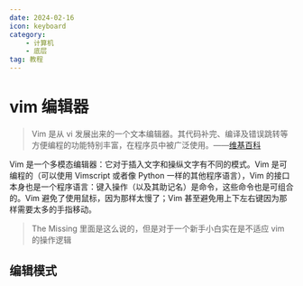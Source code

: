 ```yaml
---
date: 2024-02-16
icon: keyboard
category: 
    - 计算机
    - 底层
tag: 教程
---
```


# vim 编辑器

> Vim 是从 vi 发展出来的一个文本编辑器。其代码补完、编译及错误跳转等方便编程的功能特别丰富，在程序员中被广泛使用。——[维基百科](https://zh.wikipedia.org/wiki/Vim)

Vim 是一个多模态编辑器：它对于插入文字和操纵文字有不同的模式。Vim 是可编程的（可以使用 Vimscript 或者像 Python 一样的其他程序语言），Vim 的接口本身也是一个程序语言：键入操作（以及其助记名）是命令，这些命令也是可组合的。Vim 避免了使用鼠标，因为那样太慢了；Vim 甚至避免用上下左右键因为那样需要太多的手指移动。

> The Missing 里面是这么说的，但是对于一个新手小白实在是不适应 vim 的操作逻辑

## 编辑模式

